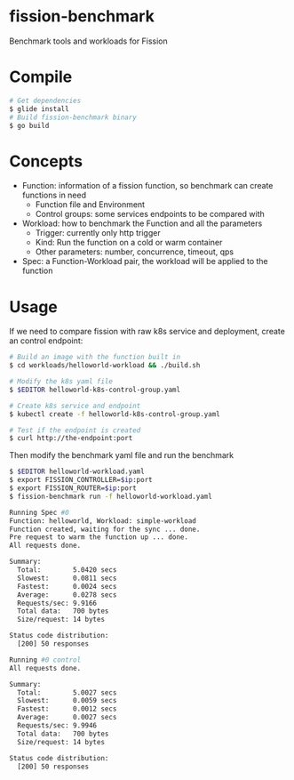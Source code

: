 # fission-benchmark
Benchmark tools and workloads for Fission

# Compile
```bash
# Get dependencies
$ glide install
# Build fission-benchmark binary
$ go build
```

# Concepts
- Function: information of a fission function, so benchmark can create functions in need
    - Function file and Environment
    - Control groups: some services endpoints to be compared with
- Workload: how to benchmark the Function and all the parameters
    - Trigger: currently only http trigger
    - Kind: Run the function on a cold or warm container
    - Other parameters: number, concurrence, timeout, qps
- Spec: a Function-Workload pair, the workload will be applied to the function

# Usage
If we need to compare fission with raw k8s service and deployment, create an control endpoint:
```bash
# Build an image with the function built in
$ cd workloads/helloworld-workload && ./build.sh

# Modify the k8s yaml file
$ $EDITOR helloworld-k8s-control-group.yaml

# Create k8s service and endpoint
$ kubectl create -f helloworld-k8s-control-group.yaml

# Test if the endpoint is created
$ curl http://the-endpoint:port
```

Then modify the benchmark yaml file and run the benchmark
```bash
$ $EDITOR helloworld-workload.yaml
$ export FISSION_CONTROLLER=$ip:port
$ export FISSION_ROUTER=$ip:port
$ fission-benchmark run -f helloworld-workload.yaml

Running Spec #0
Function: helloworld, Workload: simple-workload
Function created, waiting for the sync ... done.
Pre request to warm the function up ... done.
All requests done.

Summary:
  Total:        5.0420 secs
  Slowest:      0.0811 secs
  Fastest:      0.0024 secs
  Average:      0.0278 secs
  Requests/sec: 9.9166
  Total data:   700 bytes
  Size/request: 14 bytes

Status code distribution:
  [200] 50 responses

Running #0 control
All requests done.

Summary:
  Total:        5.0027 secs
  Slowest:      0.0059 secs
  Fastest:      0.0012 secs
  Average:      0.0027 secs
  Requests/sec: 9.9946
  Total data:   700 bytes
  Size/request: 14 bytes

Status code distribution:
  [200] 50 responses
```